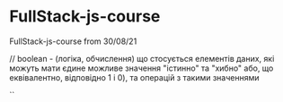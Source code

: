 # FullStack-js-course
FullStack-js-course from 30/08/21

// boolean -  (логіка, обчислення) що стосується елементів даних, які можуть мати єдине можливе значення "істинно" та "хибно"
                                    або, що еквівалентно, відповідно 1 і 0), та операцій з такими значеннями
       
``